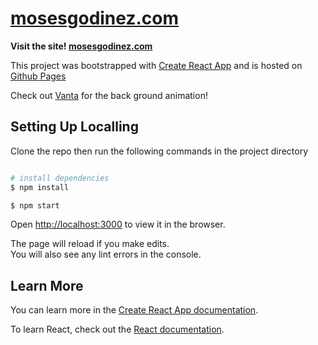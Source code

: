 # [mosesgodinez.com](mosesgodinez.com)

**Visit the site! [mosesgodinez.com](mosesgodinez.com)**

This project was bootstrapped with [Create React App](https://github.com/facebook/create-react-app) and is hosted on [Github Pages](https://pages.github.com/)

Check out [Vanta](https://github.com/tengbao/vanta) for the back ground animation! 

## Setting Up Localling 
Clone the repo then run the following commands in the project directory
```bash

# install dependencies
$ npm install

$ npm start
```

Open [http://localhost:3000](http://localhost:3000) to view it in the browser.

The page will reload if you make edits.\
You will also see any lint errors in the console.

## Learn More

You can learn more in the [Create React App documentation](https://facebook.github.io/create-react-app/docs/getting-started).

To learn React, check out the [React documentation](https://reactjs.org/).
